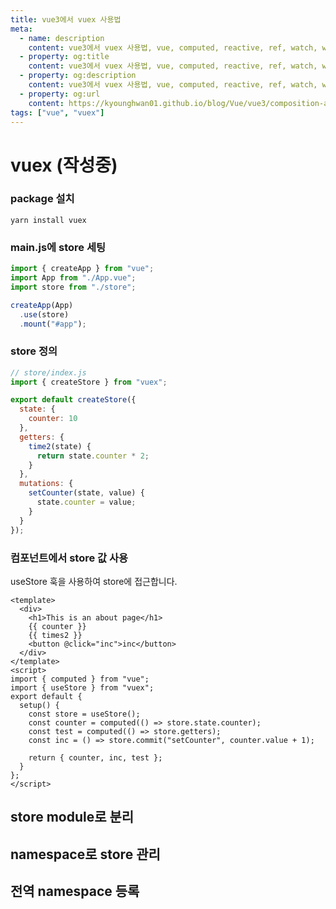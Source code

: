 ```yaml
---
title: vue3에서 vuex 사용법
meta:
  - name: description
    content: vue3에서 vuex 사용법, vue, computed, reactive, ref, watch, watchEffect, props, vuex, composable, module
  - property: og:title
    content: vue3에서 vuex 사용법, vue, computed, reactive, ref, watch, watchEffect, props, vuex, composable, module
  - property: og:description
    content: vue3에서 vuex 사용법, vue, computed, reactive, ref, watch, watchEffect, props, vuex, composable, module
  - property: og:url
    content: https://kyounghwan01.github.io/blog/Vue/vue3/composition-api-vuex/
tags: ["vue", "vuex"]
---
```


# vuex (작성중)

### package 설치

```
yarn install vuex
```

### main.js에 store 세팅

```js {3,6}
import { createApp } from "vue";
import App from "./App.vue";
import store from "./store";

createApp(App)
  .use(store)
  .mount("#app");
```

### store 정의

```js
// store/index.js
import { createStore } from "vuex";

export default createStore({
  state: {
    counter: 10
  },
  getters: {
    time2(state) {
      return state.counter * 2;
    }
  },
  mutations: {
    setCounter(state, value) {
      state.counter = value;
    }
  }
});
```

### 컴포넌트에서 store 값 사용

useStore 훅을 사용하여 store에 접근합니다.

```vue
<template>
  <div>
    <h1>This is an about page</h1>
    {{ counter }}
    {{ times2 }}
    <button @click="inc">inc</button>
  </div>
</template>
<script>
import { computed } from "vue";
import { useStore } from "vuex";
export default {
  setup() {
    const store = useStore();
    const counter = computed(() => store.state.counter);
    const test = computed(() => store.getters);
    const inc = () => store.commit("setCounter", counter.value + 1);

    return { counter, inc, test };
  }
};
</script>
```

## store module로 분리

## namespace로 store 관리

## 전역 namespace 등록
